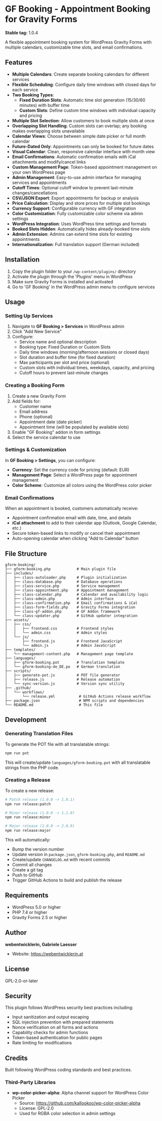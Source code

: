 # GF Booking - Appointment Booking for Gravity Forms

**Stable tag:** 1.0.4

A flexible appointment booking system for WordPress Gravity Forms with multiple calendars, customizable time slots, and email confirmations.

## Features

- **Multiple Calendars**: Create separate booking calendars for different services
- **Flexible Scheduling**: Configure daily time windows with closed days for each service
- **Two Booking Types**:
  - **Fixed Duration Slots**: Automatic time slot generation (15/30/60 minutes) with buffer time
  - **Custom Slots**: Define custom time windows with individual capacity and pricing
- **Multiple Slot Selection**: Allow customers to book multiple slots at once
- **Overlapping Slot Handling**: Custom slots can overlap; any booking makes overlapping slots unavailable
- **Calendar Views**: Choose between simple date picker or full month calendar
- **Future-Dated Only**: Appointments can only be booked for future dates
- **Visual Calendar**: Clean, responsive calendar interface with month view
- **Email Confirmations**: Automatic confirmation emails with iCal attachments and modify/cancel links
- **Custom Management Page**: Token-based appointment management on your own WordPress page
- **Admin Management**: Easy-to-use admin interface for managing services and appointments
- **Cutoff Times**: Optional cutoff window to prevent last-minute changes/cancellations
- **CSV/JSON Export**: Export appointments for backup or analysis
- **Price Calculation**: Display and store prices for multiple slot bookings
- **Currency Support**: Configurable currency with GF integration
- **Color Customization**: Fully customizable color scheme via admin settings
- **WordPress Integration**: Uses WordPress time settings and formats
- **Booked Slots Hidden**: Automatically hides already-booked time slots
- **Admin Extension**: Admins can extend time slots for existing appointments
- **Internationalization**: Full translation support (German included)

## Installation

1. Copy the plugin folder to your `/wp-content/plugins/` directory
2. Activate the plugin through the 'Plugins' menu in WordPress
3. Make sure Gravity Forms is installed and activated
4. Go to 'GF Booking' in the WordPress admin menu to configure services

## Usage

### Setting Up Services

1. Navigate to **GF Booking > Services** in WordPress admin
2. Click "Add New Service"
3. Configure:
   - Service name and optional description
   - Booking type: Fixed Duration or Custom Slots
   - Daily time windows (morning/afternoon sessions or closed days)
   - Slot duration and buffer time (for fixed duration)
   - Max participants per slot and price (optional)
   - Custom slots with individual times, weekdays, capacity, and pricing
   - Cutoff hours to prevent last-minute changes

### Creating a Booking Form

1. Create a new Gravity Form
2. Add fields for:
   - Customer name
   - Email address
   - Phone (optional)
   - Appointment date (date picker)
   - Appointment time (will be populated by available slots)
3. Enable "GF Booking" addon in form settings
4. Select the service calendar to use

### Settings & Customization

In **GF Booking > Settings**, you can configure:

- **Currency**: Set the currency code for pricing (default: EUR)
- **Management Page**: Select a WordPress page for appointment management
- **Color Scheme**: Customize all colors using the WordPress color picker

### Email Confirmations

When an appointment is booked, customers automatically receive:

- Appointment confirmation email with date, time, and details
- **iCal attachment** to add to their calendar app (Outlook, Google Calendar, etc.)
- Secure token-based links to modify or cancel their appointment
- Auto-opening calendar when clicking "Add to Calendar" button

## File Structure

```
gform-booking/
├── gform-booking.php            # Main plugin file
├── includes/
│   ├── class-autoloader.php     # Plugin initialization
│   ├── class-database.php       # Database operations
│   ├── class-service.php        # Service management
│   ├── class-appointment.php    # Appointment management
│   ├── class-calendar.php       # Calendar and availability logic
│   ├── class-admin.php          # Admin interface
│   ├── class-confirmation.php   # Email confirmations & iCal
│   ├── class-form-fields.php    # Gravity Forms integration
│   ├── class-gf-addon.php       # GF Addon framework
│   └── class-updater.php        # GitHub updater integration
├── assets/
│   ├── css/
│   │   ├── frontend.css         # Frontend styles
│   │   └── admin.css            # Admin styles
│   └── js/
│       ├── frontend.js          # Frontend JavaScript
│       └── admin.js             # Admin JavaScript
├── templates/
│   └── management-content.php   # Management page template
├── languages/
│   ├── gform-booking.pot        # Translation template
│   └── gform-booking-de_DE.po   # German translation
├── scripts/
│   ├── generate-pot.js          # POT file generator
│   ├── release.js               # Release automation
│   └── sync-version.js          # Version sync utility
├── .github/
│   └── workflows/
│       └── release.yml           # GitHub Actions release workflow
├── package.json                  # NPM scripts and dependencies
└── README.md                     # This file
```

## Development

### Generating Translation Files

To generate the POT file with all translatable strings:

```bash
npm run pot
```

This will create/update `languages/gform-booking.pot` with all translatable strings from the PHP code.

### Creating a Release

To create a new release:

```bash
# Patch release (1.0.0 -> 1.0.1)
npm run release:patch

# Minor release (1.0.0 -> 1.1.0)
npm run release:minor

# Major release (1.0.0 -> 2.0.0)
npm run release:major
```

This will automatically:
- Bump the version number
- Update version in `package.json`, `gform-booking.php`, and `README.md`
- Create/update `CHANGELOG.md` with recent commits
- Commit all changes
- Create a git tag
- Push to GitHub
- Trigger GitHub Actions to build and publish the release

## Requirements

- WordPress 5.0 or higher
- PHP 7.4 or higher
- Gravity Forms 2.5 or higher

## Author

**webentwicklerin, Gabriele Laesser**

- Website: https://webentwicklerin.at

## License

GPL-2.0-or-later

## Security

This plugin follows WordPress security best practices including:
- Input sanitization and output escaping
- SQL injection prevention with prepared statements
- Nonce verification on all forms and actions
- Capability checks for admin functions
- Token-based authentication for public pages
- Rate limiting for modifications

## Credits

Built following WordPress coding standards and best practices.

### Third-Party Libraries

- **wp-color-picker-alpha**: Alpha channel support for WordPress Color Picker
  - Source: https://github.com/kallookoo/wp-color-picker-alpha
  - License: GPL-2.0
  - Used for RGBA color selection in admin settings
